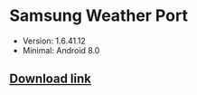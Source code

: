 # Samsung Weather Port
- Version: 1.6.41.12
- Minimal: Android 8.0

## [Download link](https://www.pling.com/p/1541574/)